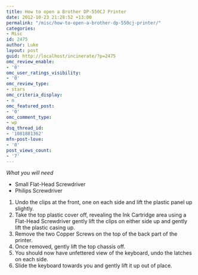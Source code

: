 ```yaml
---
title: How to open a Brother DP-550CJ Printer
date: 2012-10-23 21:28:52 +13:00
permalink: "/misc/how-to-open-a-brother-dp-550cj-printer/"
categories:
- Misc
id: 2475
author: Luke
layout: post
guid: http://localhost/incinerate/?p=2475
omc_review_enable:
- '0'
omc_user_ratings_visibility:
- '0'
omc_review_type:
- stars
omc_criteria_display:
- n
omc_featured_post:
- '0'
omc_comment_type:
- wp
dsq_thread_id:
- '1081881362'
mfn-post-love:
- '0'
post_views_count:
- '7'
---
```


_What you will need_

  * Small Flat-Head Screwdriver
  * Philips Screwdriver

<div>
</div>

  1. Undo the clips at the front, one on each side and lift the plastic panel up slightly.
  2. Take the top plastic cover off, revealing the Ink Cartridge area using a Flat-Head Screwdriver gently lift the clips on either side up and gently lift the plastic casing up.
  3. Remove the two Copper Screws on the top of the back part of the printer.
  4. Once removed, gently lift the top chassis off.
  5. You should now have unfettered view of the keyboard, undo the latches on each side.
  6. Slide the keyboard towards you and gently lift it up out of place.
